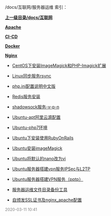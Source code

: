 /docs/互联网/服务器运维 索引：


**[上一级目录/docs/互联网](/docs/互联网/index.md)**

**[Apache](/docs/互联网/服务器运维/Apache/index.md)**

**[CI-CD](/docs/互联网/服务器运维/CI-CD/index.md)**

**[Docker](/docs/互联网/服务器运维/Docker/index.md)**

**[Nginx](/docs/互联网/服务器运维/Nginx/index.md)**

- [CentOS下安装ImageMagick和PHP-Imagick扩展](/docs/互联网/服务器运维/CentOS下安装ImageMagick和PHP-Imagick扩展.md)

- [Linux同步服务rsync](/docs/互联网/服务器运维/Linux同步服务rsync.md)

- [php.ini配置说明中文版](/docs/互联网/服务器运维/php.ini配置说明中文版.md)

- [Redis服务安装](/docs/互联网/服务器运维/Redis服务安装.md)

- [shadowsock服务-v-p-n](/docs/互联网/服务器运维/shadowsock服务-v-p-n.md)

- [Ubuntu-apt阿里云源配置](/docs/互联网/服务器运维/Ubuntu-apt阿里云源配置.md)

- [Ubuntu-php7环境](/docs/互联网/服务器运维/Ubuntu-php7环境.md)

- [Ubuntu下安装使用RubyOnRails](/docs/互联网/服务器运维/Ubuntu下安装使用RubyOnRails.md)

- [Ubuntu安装imageMagick](/docs/互联网/服务器运维/Ubuntu安装imageMagick.md)

- [Ubuntu将默认的nano改为vi](/docs/互联网/服务器运维/Ubuntu将默认的nano改为vim.md)

- [Ubuntu服务器搭建vpn服务IPSec与L2TP](/docs/互联网/服务器运维/Ubuntu服务器搭建vpn服务IPSec与L2TP.md)

- [Ubuntu服务器搭建VPN服务（pptp）](/docs/互联网/服务器运维/Ubuntu服务器搭建VPN服务（pptp）.md)

- [服务器运维文件目录备份工具](/docs/互联网/服务器运维/服务器运维文件目录备份工具.md)

- [自颁发SSL证书及nginx_apache配置](/docs/互联网/服务器运维/自颁发SSL证书及nginx_apache配置.md)


<font size=2 color='grey'> 2020-03-11 10:41 </font>